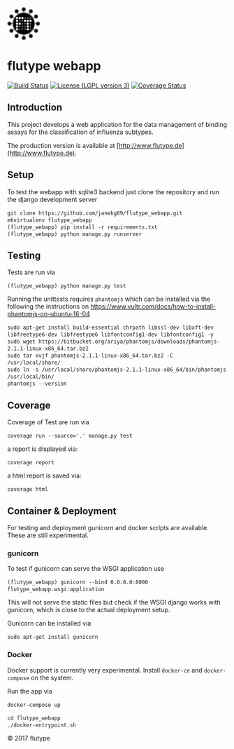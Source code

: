 <img alt="flutype logo" src="./docs/logo/flutype-logo-v3.png" height="75"/>

# flutype webapp
[![Build Status](https://travis-ci.org/janekg89/flutype_webapp.svg?branch=develop)](https://travis-ci.org/janekg89/flutype_webapp)
[![License (LGPL version 3)](https://img.shields.io/badge/license-LGPLv3.0-blue.svg?style=flat-square)](http://opensource.org/licenses/LGPL-3.0)
[![Coverage Status](https://coveralls.io/repos/github/janekg89/flutype_webapp/badge.svg?branch=develop)](https://coveralls.io/github/janekg89/flutype_webapp?branch=develop)
## Introduction
This project develops a web application for the data management of binding assays for the classification of influenza subtypes.
 
The production version is available at
[http://www.flutype.de](http://www.flutype.de).

## Setup
To test the webapp with sqlite3 backend just clone the repository
and run the django development server
```
git clone https://github.com/janekg89/flutype_webapp.git
mkvirtualenv flutype_webapp
(flutype_webapp) pip install -r requirements.txt
(flutype_webapp) python manage.py runserver
```

## Testing
Tests are run via
```
(flutype_webapp) python manage.py test
```

Running the unittests requires `phantomjs` which can be installed via the
following the instructions on
https://www.vultr.com/docs/how-to-install-phantomjs-on-ubuntu-16-04
```
sudo apt-get install build-essential chrpath libssl-dev libxft-dev libfreetype6-dev libfreetype6 libfontconfig1-dev libfontconfig1 -y
sudo wget https://bitbucket.org/ariya/phantomjs/downloads/phantomjs-2.1.1-linux-x86_64.tar.bz2
sudo tar xvjf phantomjs-2.1.1-linux-x86_64.tar.bz2 -C /usr/local/share/
sudo ln -s /usr/local/share/phantomjs-2.1.1-linux-x86_64/bin/phantomjs /usr/local/bin/
phantomjs --version
```
## Coverage

Coverage of Test are run via
```angular2html
coverage run --source='.' manage.py test

```
a report is displayed via:
```angular2html
coverage report
```
a html report is saved via:
```angular2html
coverage html
```
## Container & Deployment
For testing and deployment gunicorn and docker scripts are available. These are still experimental.

### gunicorn
To test if gunicorn can serve the WSGI application use
```
(flutype_webapp) gunicorn --bind 0.0.0.0:8000 flutype_webapp.wsgi:application
```
This will not serve the static files but check if the WSGI django works with gunicorn,
which is close to the actual deployment setup.

Gunicorn can be installed via
```
sudo apt-get install gunicorn
```

### Docker
Docker support is currently very experimental.
Install `docker-ce` and `docker-compose` on the system.

Run the app via
```
docker-compose up
```

```
cd flutype_webapp
./docker-entrypoint.sh
```

&copy; 2017 flutype